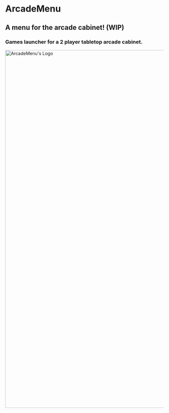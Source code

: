 # ArcadeMenu

## A menu for the arcade cabinet! (WIP)

### Games launcher for a 2 player tabletop arcade cabinet.

<img src="https://i.ibb.co/Yhpxj4V/logo.png" alt="ArcadeMenu's Logo" style="height: 1134; width:1134px;"/>
